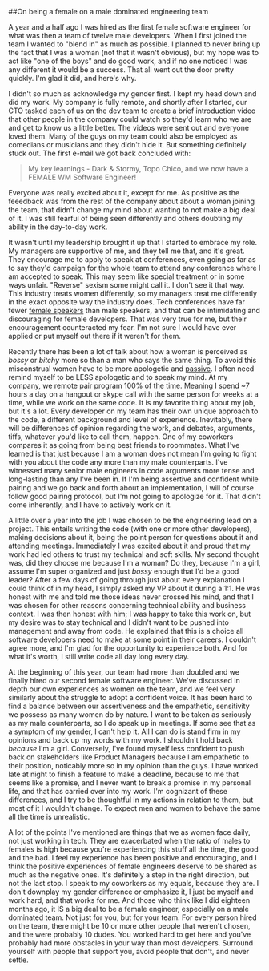 ##On being a female on a male dominated engineering team

A year and a half ago I was hired as the first female software engineer for what was then a team of twelve male developers. When I first joined the team I wanted to "blend in" as much as possible. I planned to never bring up the fact that I was a woman (not that it wasn't obvious), but my hope was to act like "one of the boys" and do good work, and if no one noticed I was any different it would be a success. That all went out the door pretty quickly. I'm glad it did, and here's why.

I didn't so much as acknowledge my gender first. I kept my head down and did my work.  My company is fully remote, and shortly after I started, our CTO tasked each of us on the dev team to create a brief introduction video that other people in the company could watch so they'd learn who we are and get to know us a little better. The videos were sent out and everyone loved them. Many of the guys on my team could also be employed as comedians or musicians and they didn't hide it. But something definitely stuck out. The first e-mail we got back concluded with: 

> My key learnings - Dark & Stormy, Topo Chico, and we now have a FEMALE WM Software Engineer!

Everyone was really excited about it, except for me. As positive as the feeedback was from the rest of the company about about a woman joining the team, that didn't change my mind about wanting to not make a big deal of it. I was still fearful of being seen differently and others doubting my ability in the day-to-day work.

It wasn't until my leadership brought it up that I started to embrace my role. My managers are supportive of me, and they tell me that, and it's great. They encourage me to apply to speak at conferences, even going as far as to say they'd campaign for the whole team to attend any conference where I am accepted to speak. This may seem like special treatment or in some ways unfair. "Reverse" sexism some might call it.  I don't see it that way. This industry treats women differently, so my managers treat me differently in the exact opposite way the industry does. Tech conferences have far fewer [female speakers](http://geekfeminism.wikia.com/wiki/Women_speakers) than male speakers, and that can be intimidating and discouraging for female developers. That was very true for me, but their encouragement counteracted my fear. I'm not sure I would have ever applied or put myself out there if it weren't for them.

Recently there has been a lot of talk about how a woman is perceived as *bossy* or *bitchy* more so than a man who says the same thing. To avoid this misconstrual women have to be more apologetic and [passive](https://www.washingtonpost.com/blogs/compost/wp/2015/10/13/jennifer-lawrence-has-a-point-famous-quotes-the-way-a-woman-would-have-to-say-them-during-a-meeting/). I often need remind myself to be LESS apologetic and to speak my mind. At my company, we remote pair program 100% of the time. Meaning I spend ~7 hours a day on a hangout or skype call with the same person for weeks at a time, while we work on the same code. It is my favorite thing about my job, but it's a lot. Every developer on my team has their own unique approach to the code, a different background and level of experience. Inevitably, there will be differences of opinion regarding the work, and debates, arguments, tiffs, whatever you'd like to call them, happen. One of my coworkers compares it as going from being best friends to roommates.  What I've learned is that just because I am a woman does not mean I'm going to fight with you about the code any more than my male counterparts. I've witnessed many senior male engineers in code arguments more tense and long-lasting than any I've been in. If I'm being assertive and confident while pairing and we go back and forth about an implementation, I will of course follow good pairing protocol, but I'm not going to apologize for it. That didn't come inherently, and I have to actively work on it.

A little over a year into the job I was chosen to be the engineering lead on a project. This entails writing the code (with one or more other developers), making decisions about it, being the point person for questions about it and attending meetings. Immediately I was excited about it and proud that my work had led others to trust my technical and soft skills. My second thought was, did they choose me because I'm a woman? Do they, because I'm a girl, assume I'm super organized and just *bossy* enough that I'd be a good leader? After a few days of going through just about every explanation I could think of in my head, I simply asked my VP about it during a 1:1. He was honest with me and told me those ideas never crossed his mind, and that I was chosen for other reasons concerning technical ability and business context. I was then honest with him; I was happy to take this work on, but my desire was to stay technical and I didn't want to be pushed into management and away from code. He explained that this is a choice all software developers need to make at some point in their careers. I couldn't agree more, and I'm glad for the opportunity to experience both. And for what it's worth, I still write code all day long every day.

At the beginning of this year, our team had more than doubled and we finally hired our second female software engineer. We've discussed in depth our own experiences as women on the team, and we feel very similarly about the struggle to adopt a confident voice. It has been hard to find a balance between our assertiveness and the empathetic, sensitivity we possess as many women do by nature. I want to be taken as seriously as my male counterparts, so I do speak up in meetings. If some see that as a symptom of my gender, I can't help it. All I can do is stand firm in my opinions and back up my words with my work. I shouldn't hold back *because* I'm a girl. Conversely, I've found myself less confident to push back on stakeholders like Product Managers because I am empathetic to their position, noticably more so in my opinion than the guys. I have worked late at night to finish a feature to make a deadline, because to me that seems like a promise, and I never want to break a promise in my personal life, and that has carried over into my work. I'm cognizant of these differences, and I try to be thoughtful in my actions in relation to them, but most of it I wouldn't change. To expect men and women to behave the same all the time is unrealistic.

A lot of the points I've mentioned are things that we as women face daily, not just working in tech. They are exacerbated when the ratio of males to females is high because you're experiencing this stuff all the time, the good and the bad. I feel my experience has been positive and encouraging, and I think the positive experiences of female engineers deserve to be shared as much as the negative ones. It's definitely a step in the right direction, but not the last stop. I speak to my coworkers as my equals, because they are. I don't downplay my gender difference or emphasize it, I just be myself and work hard, and that works for me. And those who think like I did eighteen months ago, it IS a big deal to be a female engineer, especially on a male dominated team. Not just for you, but for your team. For every person hired on the team, there might be 10 or more other people that weren't chosen, and the were probably 10 dudes. You worked hard to get here and you've probably had more obstacles in your way than most developers. Surround yourself with people that support you, avoid people that don't, and never settle.
